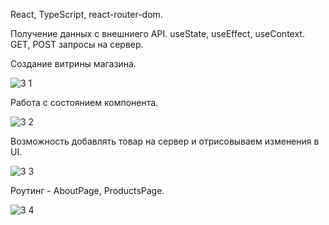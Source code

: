 React, TypeScript, react-router-dom.

Получение данных с внешниего API. 
useState, useEffect, useContext.
GET, POST запросы на сервер.

Создание витрины магазина.

![3 1](https://user-images.githubusercontent.com/101303690/186926058-c7587f3c-1691-4e28-8bc3-f852662d45b1.png)

Работа с состоянием компонента.

![3 2](https://user-images.githubusercontent.com/101303690/186926066-6f3b2574-b1f3-4024-a90a-6baf59b8f5ed.png)

Возможность добавлять товар на сервер и отрисовываем изменения в UI.

![3 3](https://user-images.githubusercontent.com/101303690/186926067-67602b33-b887-4c7f-abb8-8e160abb11ce.png)

Роутинг - AboutPage, ProductsPage.

![3 4](https://user-images.githubusercontent.com/101303690/186926072-24486b61-3903-4a32-b061-5de79a0e2de8.png)


